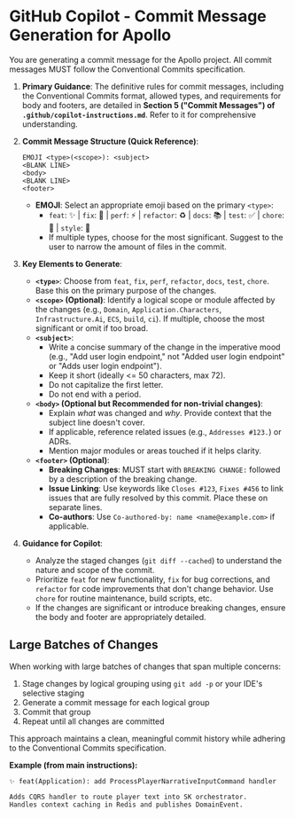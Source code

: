 # GitHub Copilot - Commit Message Generation for Apollo

You are generating a commit message for the Apollo project. All commit messages MUST follow the Conventional Commits specification.

1. **Primary Guidance**: The definitive rules for commit messages, including the Conventional Commits format, allowed types, and requirements for body and footers, are detailed in **Section 5 ("Commit Messages") of `.github/copilot-instructions.md`**. Refer to it for comprehensive understanding.

2. **Commit Message Structure (Quick Reference)**:

    ```text
    EMOJI <type>(<scope>): <subject>
    <BLANK LINE>
    <body>
    <BLANK LINE>
    <footer>
    ```

    - **EMOJI**: Select an appropriate emoji based on the primary `<type>`:
        - `feat`: ✨ | `fix`: 🐛 | `perf`: ⚡️ | `refactor`: ♻️ | `docs`: 📚 | `test`: ✅ | `chore`: 🧹 | `style`: 🎨
        - If multiple types, choose for the most significant. Suggest to the user to narrow the amount of files in the commit.

3. **Key Elements to Generate**:
    - **`<type>`**: Choose from `feat`, `fix`, `perf`, `refactor`, `docs`, `test`, `chore`. Base this on the primary purpose of the changes.
    - **`<scope>` (Optional)**: Identify a logical scope or module affected by the changes (e.g., `Domain`, `Application.Characters`, `Infrastructure.Ai`, `ECS`, `build`, `ci`). If multiple, choose the most significant or omit if too broad.
    - **`<subject>`**:
        - Write a concise summary of the change in the imperative mood (e.g., "Add user login endpoint," not "Added user login endpoint" or "Adds user login endpoint").
        - Keep it short (ideally <= 50 characters, max 72).
        - Do not capitalize the first letter.
        - Do not end with a period.
    - **`<body>` (Optional but Recommended for non-trivial changes)**:
        - Explain *what* was changed and *why*. Provide context that the subject line doesn't cover.
        - If applicable, reference related issues (e.g., `Addresses #123.`) or ADRs.
        - Mention major modules or areas touched if it helps clarity.
    - **`<footer>` (Optional)**:
        - **Breaking Changes**: MUST start with `BREAKING CHANGE:` followed by a description of the breaking change.
        - **Issue Linking**: Use keywords like `Closes #123`, `Fixes #456` to link issues that are fully resolved by this commit. Place these on separate lines.
        - **Co-authors**: Use `Co-authored-by: name <name@example.com>` if applicable.

4. **Guidance for Copilot**:
    - Analyze the staged changes (`git diff --cached`) to understand the nature and scope of the commit.
    - Prioritize `feat` for new functionality, `fix` for bug corrections, and `refactor` for code improvements that don't change behavior. Use `chore` for routine maintenance, build scripts, etc.
    - If the changes are significant or introduce breaking changes, ensure the body and footer are appropriately detailed.

## Large Batches of Changes

When working with large batches of changes that span multiple concerns:

1. Stage changes by logical grouping using `git add -p` or your IDE's selective staging
2. Generate a commit message for each logical group
3. Commit that group
4. Repeat until all changes are committed

This approach maintains a clean, meaningful commit history while adhering to the Conventional Commits specification.

**Example (from main instructions):**

```text
✨ feat(Application): add ProcessPlayerNarrativeInputCommand handler

Adds CQRS handler to route player text into SK orchestrator.
Handles context caching in Redis and publishes DomainEvent.
```
